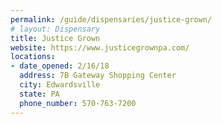 ```yaml
---
permalink: /guide/dispensaries/justice-grown/
# layout: Dispensary
title: Justice Grown
website: https://www.justicegrownpa.com/
locations:
- date_opened: 2/16/18
  address: 7B Gateway Shopping Center
  city: Edwardsville
  state: PA
  phone_number: 570-763-7200
---
```





